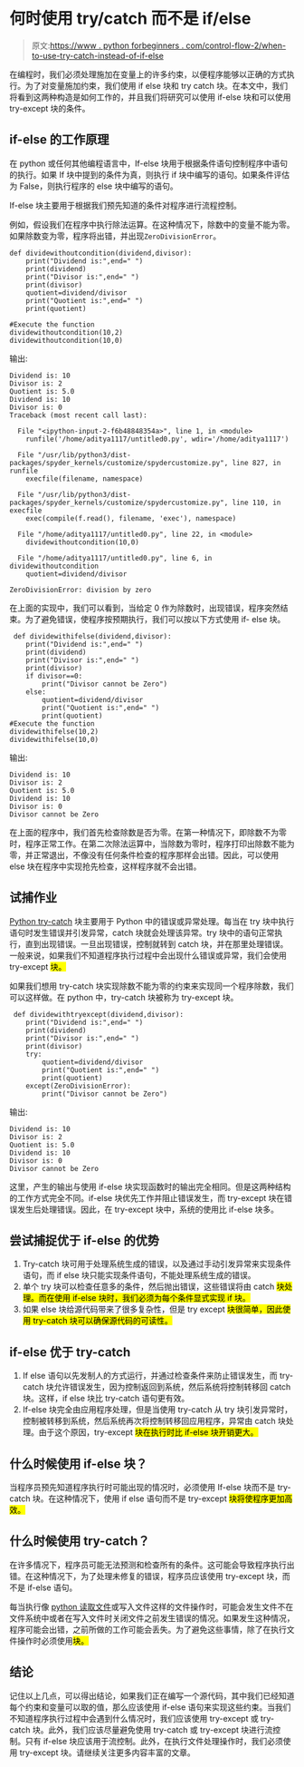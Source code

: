 # 何时使用 try/catch 而不是 if/else

> 原文:[https://www . python forbeginners . com/control-flow-2/when-to-use-try-catch-instead-of-if-else](https://www.pythonforbeginners.com/control-flow-2/when-to-use-try-catch-instead-of-if-else)

在编程时，我们必须处理施加在变量上的许多约束，以便程序能够以正确的方式执行。为了对变量施加约束，我们使用 if else 块和 try catch 块。在本文中，我们将看到这两种构造是如何工作的，并且我们将研究可以使用 if-else 块和可以使用 try-except 块的条件。

## if-else 的工作原理

在 python 或任何其他编程语言中，If-else 块用于根据条件语句控制程序中语句的执行。如果 If 块中提到的条件为真，则执行 if 块中编写的语句。如果条件评估为 False，则执行程序的 else 块中编写的语句。

If-else 块主要用于根据我们预先知道的条件对程序进行流程控制。

例如，假设我们在程序中执行除法运算。在这种情况下，除数中的变量不能为零。如果除数变为零，程序将出错，并出现`ZeroDivisionError`。

```
def dividewithoutcondition(dividend,divisor):
    print("Dividend is:",end=" ")
    print(dividend)
    print("Divisor is:",end=" ")
    print(divisor)
    quotient=dividend/divisor
    print("Quotient is:",end=" ")
    print(quotient)

#Execute the function 
dividewithoutcondition(10,2)
dividewithoutcondition(10,0)
```

输出:

```
Dividend is: 10
Divisor is: 2
Quotient is: 5.0
Dividend is: 10
Divisor is: 0
Traceback (most recent call last):

  File "<ipython-input-2-f6b48848354a>", line 1, in <module>
    runfile('/home/aditya1117/untitled0.py', wdir='/home/aditya1117')

  File "/usr/lib/python3/dist-packages/spyder_kernels/customize/spydercustomize.py", line 827, in runfile
    execfile(filename, namespace)

  File "/usr/lib/python3/dist-packages/spyder_kernels/customize/spydercustomize.py", line 110, in execfile
    exec(compile(f.read(), filename, 'exec'), namespace)

  File "/home/aditya1117/untitled0.py", line 22, in <module>
    dividewithoutcondition(10,0)

  File "/home/aditya1117/untitled0.py", line 6, in dividewithoutcondition
    quotient=dividend/divisor

ZeroDivisionError: division by zero
```

在上面的实现中，我们可以看到，当给定 0 作为除数时，出现错误，程序突然结束。为了避免错误，使程序按预期执行，我们可以按以下方式使用 if- else 块。

```
 def dividewithifelse(dividend,divisor):
    print("Dividend is:",end=" ")
    print(dividend)
    print("Divisor is:",end=" ")
    print(divisor)
    if divisor==0:
        print("Divisor cannot be Zero")
    else:
        quotient=dividend/divisor
        print("Quotient is:",end=" ")
        print(quotient)
#Execute the function 
dividewithifelse(10,2)
dividewithifelse(10,0) 
```

输出:

```
Dividend is: 10
Divisor is: 2
Quotient is: 5.0
Dividend is: 10
Divisor is: 0
Divisor cannot be Zero
```

在上面的程序中，我们首先检查除数是否为零。在第一种情况下，即除数不为零时，程序正常工作。在第二次除法运算中，当除数为零时，程序打印出除数不能为零，并正常退出，不像没有任何条件检查的程序那样会出错。因此，可以使用 else 块在程序中实现抢先检查，这样程序就不会出错。

## 试捕作业

[Python try-catch](https://www.pythonforbeginners.com/error-handling/python-try-and-except) 块主要用于 Python 中的错误或异常处理。每当在 try 块中执行语句时发生错误并引发异常，catch 块就会处理该异常。try 块中的语句正常执行，直到出现错误。一旦出现错误，控制就转到 catch 块，并在那里处理错误。一般来说，如果我们不知道程序执行过程中会出现什么错误或异常，我们会使用 try-except <mark class="annotation-text annotation-text-yoast" id="annotation-text-6dc9fb5d-350e-4f4b-a63d-9b28c66c0b0d">块。</mark>

如果我们想用 try-catch 块实现除数不能为零的约束来实现同一个程序除数，我们可以这样做。在 python 中，try-catch 块被称为 try-except 块。

```
 def dividewithtryexcept(dividend,divisor):
    print("Dividend is:",end=" ")
    print(dividend)
    print("Divisor is:",end=" ")
    print(divisor)
    try:
        quotient=dividend/divisor
        print("Quotient is:",end=" ")
        print(quotient)
    except(ZeroDivisionError):
        print("Divisor cannot be Zero")
```

输出:

```
Dividend is: 10
Divisor is: 2
Quotient is: 5.0
Dividend is: 10
Divisor is: 0
Divisor cannot be Zero
```

这里，产生的输出与使用 if-else 块实现函数时的输出完全相同。但是这两种结构的工作方式完全不同。if-else 块优先工作并阻止错误发生，而 try-except 块在错误发生后处理错误。因此，在 try-except 块中，系统的使用比 if-else 块多。

## 尝试捕捉优于 if-else 的优势

1.  Try-catch 块可用于处理系统生成的错误，以及通过手动引发异常来实现条件语句，而 if else 块只能实现条件语句，不能处理系统生成的错误。
2.  单个 try 块可以检查任意多的条件，然后抛出错误，这些错误将由 catch <mark class="annotation-text annotation-text-yoast" id="annotation-text-63ad66db-fd6f-4854-ab93-1694aeeb5675">块处理。而在使用 if-else 块时，我们必须为每个条件显式实现 if 块。</mark>
3.  如果 else 块给源代码带来了很多复杂性，但是 try except <mark class="annotation-text annotation-text-yoast" id="annotation-text-9f690521-f285-4c96-b9d9-78094f7ba8ec">块很简单，因此使用 try-catch 块可以确保源代码的可读性。</mark>

## if-else 优于 try-catch

1.  If else 语句以先发制人的方式运行，并通过检查条件来防止错误发生，而 try-catch 块允许错误发生，因为控制返回到系统，然后系统将控制转移回 catch 块。这样，if else 块比 try-catch 语句更有效。
2.  If-else 块完全由应用程序处理，但是当使用 try-catch 从 try 块引发异常时，控制被转移到系统，然后系统再次将控制转移回应用程序，异常由 catch 块处理。由于这个原因，try-except <mark class="annotation-text annotation-text-yoast" id="annotation-text-f4691bec-af24-48ef-a7f9-d2b2a037ef3d">块在执行时比 if-else 块开销更大。</mark>

## 什么时候使用 if-else 块？

当程序员预先知道程序执行时可能出现的情况时，必须使用 If-else 块而不是 try-catch 块。在这种情况下，使用 if else 语句而不是 try-except <mark class="annotation-text annotation-text-yoast" id="annotation-text-f9bdb2d4-4b50-48a6-8e40-373ec90b668a">块将使程序更加高效。</mark>

## 什么时候使用 try-catch？

在许多情况下，程序员可能无法预测和检查所有的条件。这可能会导致程序执行出错。在这种情况下，为了处理未修复的错误，程序员应该使用 try-except 块，而不是 if-else 语句。

每当执行像 [python 读取文件](https://www.pythonforbeginners.com/files/reading-and-writing-files-in-python)或写入文件这样的文件操作时，可能会发生文件不在文件系统中或者在写入文件时关闭文件之前发生错误的情况。如果发生这种情况，程序可能会出错，之前所做的工作可能会丢失。为了避免这些事情，除了在执行文件操作时必须使用<mark class="annotation-text annotation-text-yoast" id="annotation-text-21b2436f-f150-49b0-a0c0-7f5cf71a30a7">块。</mark>

## 结论

记住以上几点，可以得出结论，如果我们正在编写一个源代码，其中我们已经知道每个约束和变量可以取的值，那么应该使用 if-else 语句来实现这些约束。当我们不知道程序执行过程中会遇到什么情况时，我们应该使用 try-except 或 try-catch 块。此外，我们应该尽量避免使用 try-catch 或 try-except 块进行流控制。只有 if-else 块应该用于流控制。此外，在执行文件处理操作时，我们必须使用 try-except 块。请继续关注更多内容丰富的文章。